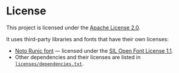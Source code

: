 # License

This project is licensed under the [Apache License 2.0](LICENSE).

It uses third-party libraries and fonts that have their own licenses:
- [Noto Runic font](https://github.com/notofonts/runic) — licensed under the [SIL Open Font License 1.1](https://openfontlicense.org/).
- Other dependencies and their licenses are listed in [`licenses/dependencies.txt`](licenses/dependencies.txt).
